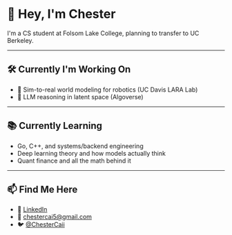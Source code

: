 # 👋 Hey, I'm Chester

I'm a CS student at Folsom Lake College, planning to transfer to UC Berkeley.  

---

## 🛠️ Currently I'm Working On
- 🤖 Sim-to-real world modeling for robotics (UC Davis LARA Lab)
- 🧠 LLM reasoning in latent space (Algoverse)
---

## 📚 Currently Learning
- Go, C++, and systems/backend engineering
- Deep learning theory and how models actually think
- Quant finance and all the math behind it

---

## 📫 Find Me Here
- 💼 [LinkedIn](https://www.linkedin.com/in/chestercaii/)
- 📧 chestercai5@gmail.com  
- 🐦 [@ChesterCaii](https://x.com/ChesterCaii)  
